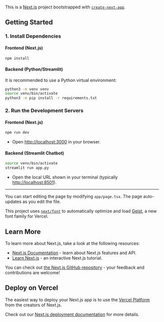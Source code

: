 This is a [Next.js](https://nextjs.org) project bootstrapped with [`create-next-app`](https://nextjs.org/docs/app/api-reference/cli/create-next-app).

## Getting Started

### 1. Install Dependencies

#### Frontend (Next.js)
```bash
npm install
```

#### Backend (Python/Streamlit)
It is recommended to use a Python virtual environment:
```bash
python3 -m venv venv
source venv/bin/activate
python3 -m pip install -r requirements.txt
```

### 2. Run the Development Servers

#### Frontend (Next.js)
```bash
npm run dev
```
- Open [http://localhost:3000](http://localhost:3000) in your browser.

#### Backend (Streamlit Chatbot)
```bash
source venv/bin/activate
streamlit run app.py
```
- Open the local URL shown in your terminal (typically [http://localhost:8501](http://localhost:8501)).

---

You can start editing the page by modifying `app/page.tsx`. The page auto-updates as you edit the file.

This project uses [`next/font`](https://nextjs.org/docs/app/building-your-application/optimizing/fonts) to automatically optimize and load [Geist](https://vercel.com/font), a new font family for Vercel.

## Learn More

To learn more about Next.js, take a look at the following resources:

- [Next.js Documentation](https://nextjs.org/docs) - learn about Next.js features and API.
- [Learn Next.js](https://nextjs.org/learn) - an interactive Next.js tutorial.

You can check out [the Next.js GitHub repository](https://github.com/vercel/next.js) - your feedback and contributions are welcome!

## Deploy on Vercel

The easiest way to deploy your Next.js app is to use the [Vercel Platform](https://vercel.com/new?utm_medium=default-template&filter=next.js&utm_source=create-next-app&utm_campaign=create-next-app-readme) from the creators of Next.js.

Check out our [Next.js deployment documentation](https://nextjs.org/docs/app/building-your-application/deploying) for more details.
